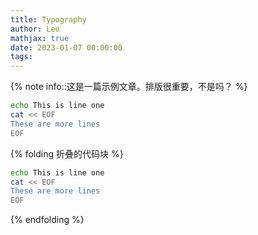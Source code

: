 ```yaml
---
title: Typography
author: Leo
mathjax: true
date: 2023-01-07 00:00:00
tags:
---
```


{% note info::这是一篇示例文章。排版很重要，不是吗？ %}

<!-- more -->

```bash
echo This is line one
cat << EOF
These are more lines
EOF
```

{% folding 折叠的代码块 %}
```bash
echo This is line one
cat << EOF
These are more lines
EOF
```
{% endfolding %}